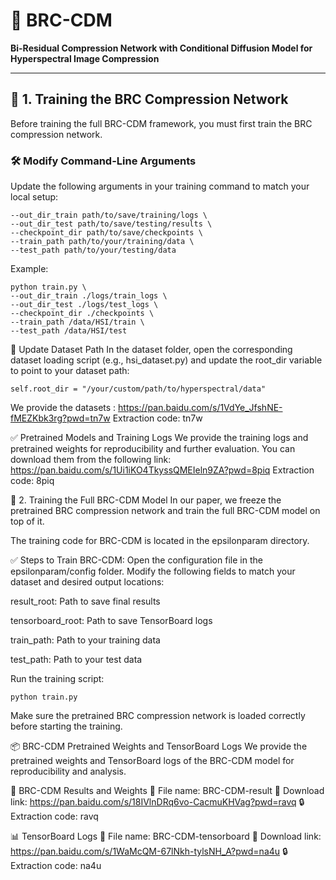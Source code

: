 # 🌈 BRC-CDM

**Bi-Residual Compression Network with Conditional Diffusion Model for Hyperspectral Image Compression**

---

## 🔧 1. Training the BRC Compression Network

Before training the full BRC-CDM framework, you must first train the BRC compression network.

### 🛠️ Modify Command-Line Arguments

Update the following arguments in your training command to match your local setup:
```
--out_dir_train path/to/save/training/logs \
--out_dir_test path/to/save/testing/results \
--checkpoint_dir path/to/save/checkpoints \
--train_path path/to/your/training/data \
--test_path path/to/your/testing/data
```
Example:
```
python train.py \
--out_dir_train ./logs/train_logs \
--out_dir_test ./logs/test_logs \
--checkpoint_dir ./checkpoints \
--train_path /data/HSI/train \
--test_path /data/HSI/test
```
📁 Update Dataset Path
In the dataset folder, open the corresponding dataset loading script (e.g., hsi_dataset.py) and update the root_dir variable to point to your dataset path:
```
self.root_dir = "/your/custom/path/to/hyperspectral/data"
```
We provide the datasets :
https://pan.baidu.com/s/1VdYe_JfshNE-fMEZKbk3rg?pwd=tn7w Extraction code: tn7w 

✅ Pretrained Models and Training Logs
We provide the training logs and pretrained weights for reproducibility and further evaluation.
You can download them from the following link:
https://pan.baidu.com/s/1Ui1iKO4TkyssQMEIeln9ZA?pwd=8piq Extraction code: 8piq

🧠 2. Training the Full BRC-CDM Model
In our paper, we freeze the pretrained BRC compression network and train the full BRC-CDM model on top of it.

The training code for BRC-CDM is located in the epsilonparam directory.

✅ Steps to Train BRC-CDM:
Open the configuration file in the epsilonparam/config folder.
Modify the following fields to match your dataset and desired output locations:

result_root: Path to save final results

tensorboard_root: Path to save TensorBoard logs

train_path: Path to your training data

test_path: Path to your test data

Run the training script:
```
python train.py
```
Make sure the pretrained BRC compression network is loaded correctly before starting the training.

📦 BRC-CDM Pretrained Weights and TensorBoard Logs
We provide the pretrained weights and TensorBoard logs of the BRC-CDM model for reproducibility and analysis.

🔗 BRC-CDM Results and Weights
📁 File name: BRC-CDM-result
🔗 Download link: https://pan.baidu.com/s/18IVlnDRq6vo-CacmuKHVag?pwd=ravq
🔒 Extraction code: ravq


📊 TensorBoard Logs
📁 File name: BRC-CDM-tensorboard
🔗 Download link: https://pan.baidu.com/s/1WaMcQM-67lNkh-tylsNH_A?pwd=na4u
🔒 Extraction code: na4u


